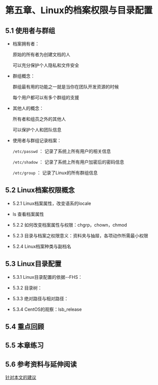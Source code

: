 # 第五章、Linux的档案权限与目录配置
## 5.1 使用者与群组

  - 档案拥有者：

    原始的所有者为创建文档的人

    可以充分保护个人隐私和文件安全

  - 群组概念：

    群组最有用的功能之一就是当你在团队开发资源的时候

    每个用户都可以有多个群组的支援

  - 其他人的概念：

    所有者和组员之外的其他人

    可以保护个人和团队信息

  - 使用者与群组记录档案：

    `/etc/passwd` ： 记录了系统上所有用户的相关信息

    `/etc/shadow` ： 记录了系统上所有用户加密后的密码信息

    `/etc/group`  ： 记录了Linux的所有群组信息

## 5.2 Linux档案权限概念

- 5.2.1 Linux档案属性，改变语系的locale

 - ls 查看档案属性

- 5.2.2 如何改变档案属性与权限：chgrp，chown，chmod

- 5.2.3 目录与档案之权限意义：资料夹与抽屉，各项动作所需最小权限

- 5.2.4 Linux档案种类与副档名

## 5.3 Linux目录配置

- 5.3.1 Linux目录配置的依据--FHS：

- 5.3.2 目录树：

- 5.3.3 绝对路径与相对路径：

- 5.3.4 CentOS的观察：lsb\_release

## 5.4 重点回顾

## 5.5 本章练习

## 5.6 参考资料与延伸阅读


[针对本文的建议](http://phorum.vbird.org/viewtopic.php?t=23878)